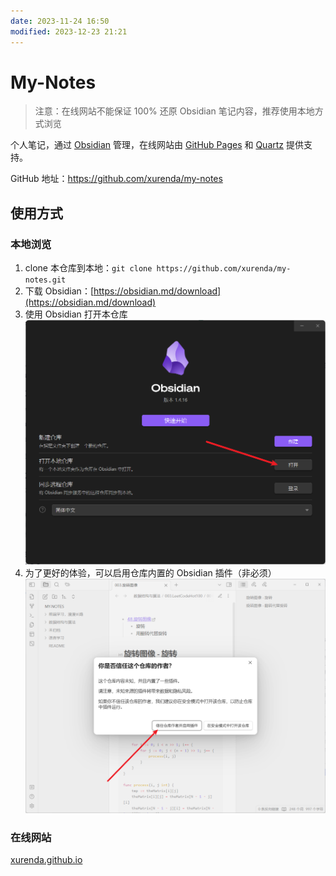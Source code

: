 ```yaml
---
date: 2023-11-24 16:50
modified: 2023-12-23 21:21
---
```


# My-Notes

> 注意：在线网站不能保证 100% 还原 Obsidian 笔记内容，推荐使用本地方式浏览

个人笔记，通过 [Obsidian](https://obsidian.md/) 管理，在线网站由 [GitHub Pages](https://pages.github.com/) 和 [Quartz](https://github.com/jackyzha0/quartz) 提供支持。

GitHub 地址：https://github.com/xurenda/my-notes

## 使用方式

### 本地浏览

1. clone 本仓库到本地：`git clone https://github.com/xurenda/my-notes.git`
2. 下载 Obsidian：[https://obsidian.md/download](https://obsidian.md/download)
3. 使用 Obsidian 打开本仓库
      ![使用 Obsidian 打开本仓库](./Extra/assets/1.png)
4. 为了更好的体验，可以启用仓库内置的 Obsidian 插件（非必须）
      ![启用仓库内置的 Obsidian 插件](./Extra/assets/2.png)

### 在线网站

[xurenda.github.io](https://xurenda.github.io)
